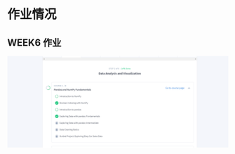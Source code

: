# 作业情况
##  WEEK6 作业
![](https://github.com/ophwsjtu18/ohw19f/blob/master/student/wyc/homework.png)


